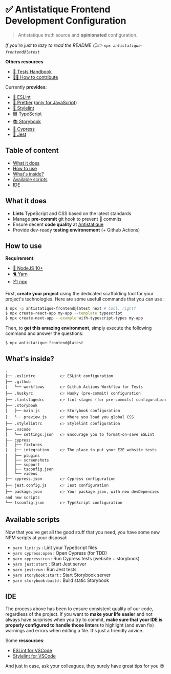 # ✅ Antistatique Frontend Development Configuration

> Antistatique truth source and **opinionated** configuration.

*If you're just to lazy to read the README  😏👉 `npx antistatique-frontend@latest`*

**Others resources**
- [📗 Tests Handbook](doc/tests-handbook.md)
- [👨‍💻 How to contribute](CONTRIBUTE.md)

Currently **provides**:
- [🔹 ESLint](https://eslint.org/)
- [🌈 Prettier](https://eslint.org/) ([only for JavaScript](https://github.com/prettier/prettier/issues/5948))
- [👔 Stylelint](https://stylelint.io/)
- [🟦 TypeScript](https://www.typescriptlang.org/)
- [📚 Storybook](https://storybook.js.org/)
- [🌳 Cypress](https://www.cypress.io/)
- [👞 Jest](https://jestjs.io/)

## Table of content
-  [What it does](#what-it-does)
-  [How to use](#how-to-use)
-  [What's inside?](#whats-inside)
-  [Available scripts](#available-scripts)
-  [IDE](#ide)

## What it does
- **Lints** TypeScript and CSS based on the latest standards
- Manage **pre-commit** git hook to prevent 💩 commits
- Ensure decent **code quality** at [Antistatique](https://antistatique.net/)
- Provide dev-ready **testing environement** (+ Github Actions) 

## How to use

**Requirement**:

- [📗 NodeJS 10+](https://nodejs.org/en/)
- [🐈 Yarn](https://yarnpkg.com/lang/en/)
- [📦 npx](https://github.com/npm/npx)

First, **create your project** using the dedicated scaffolding tool for your project's technologies. Here are some usefull commands that you can use :

```bash
$ npx -p antistatique-frontend@latest next # Cool, right?
$ npx create-react-app my-app --template typescript
$ npx create-next-app --example with-typescript-types my-app
```

Then, to **get this amazing environment**, simply execute the following command and answer the questions:

```bash
$ npx antistatique-frontend@latest
```

## What's inside?

```plain
.
├── .eslintrc           👉 ESLint configuration
├── .github
│   └── workflows       👉 Github Actions Workflow for Tests
├── .huskyrc            👉 Husky (pre-commit) configuration
├── .lintstagedrc       👉 lint-staged (for pre-commits) configuration
├── .storybook 
│   ├── main.js         👉 Storybook configuration
│   └── preview.js      👉 Where you load you global CSS
├── .stylelintrc        👉 Stylelint configuration
├── .vscode
│   └── settings.json   👉 Encourage you to format-on-save ESLint
├── cypress
│   ├── fixtures
│   ├── integration     👉 The place to put your E2E website tests
│   ├── plugins
│   ├── screenshots
│   ├── support
│   ├── tsconfig.json
│   └── videos
├── cypress.json        👉 Cypress configuration
├── jest.config.js      👉 Jest configuration
├── package.json        👉 Your package.json, with new devDepencies and new scripts
└── tsconfig.json       👉 TypeScript configuration
```

## Available scripts

Now that you've get all the good stuff that you need, you have some new NPM scripts at your disposal:

- `yarn lint:js` : Lint your TypeScript files
- `yarn cypress:open` :  Open Cypress (for TDD)
- `yarn cypress:run` : Run Cypress tests (website + storybook)
- `yarn jest:start` : Start Jest server
- `yarn jest:run` : Run Jest tests
- `yarn storybook:start` : Start Storybook server
- `yarn storybook:build` : Build static Storybook

## IDE

The process above has been to ensure consistent quality of our code, regardless of the project. If you want to **make your life easier** and not always have surprises when you try to commit, **make sure that your IDE is properly configured to handle those linters** to highlight (and even fix) warnings and errors when editing a file. It's just a friendly advice.

Some **ressources**:
- [ESLint for VSCode](https://marketplace.visualstudio.com/items?itemName=dbaeumer.vscode-eslint)
- [Stylelint for VSCode](https://marketplace.visualstudio.com/items?itemName=shinnn.stylelint)

And just in case, ask your colleagues, they surely have great tips for you 😉

